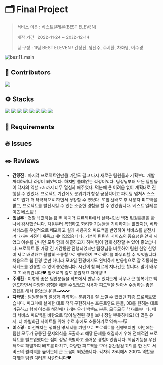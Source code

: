 # 🗂️ Final Project 

> 서비스 이름 : 베스트일레븐(BEST ELEVEN)
>
> 제작 기간 : 2022-11-24 ~ 2022-12-14
>
> 팀 구성 : 11팀 BEST ELEVEN / 간정진, 임선주, 주세환, 차화영, 이수경
>



![best11_main](https://user-images.githubusercontent.com/106902415/207599203-b0912d6b-a603-41c0-8198-74cea7d40a87.gif)



## 🫧 Contributors

<a href="https://github.com/code-sum/best11/graphs/contributors">
  <img src="https://contrib.rocks/image?repo=code-sum/best11" />
</a>



## ⚙️ Stacks

<img src="https://img.shields.io/badge/Python-3776AB?style=flat-square&logo=Python&logoColor=ffffff"/> <img src="https://img.shields.io/badge/Django-092E20?style=flat-square&logo=Django&logoColor=ffffff"/> <img src="https://img.shields.io/badge/HTML5-E34F26?style=flat-square&logo=HTML5&logoColor=ffffff"/> <img src="https://img.shields.io/badge/CSS3-1572B6?style=flat-square&logo=CSS3&logoColor=ffffff"/> <img src="https://img.shields.io/badge/Bootstrap-7952B3?style=flat-square&logo=Bootstrap&logoColor=ffffff"/> <img src="https://img.shields.io/badge/Visual Studio Code-007ACC?style=flat-square&logo=Visual Studio Code&logoColor=ffffff"/> <img src="https://img.shields.io/badge/Git-F05032?style=flat-square&logo=Git&logoColor=ffffff"/> <img src="https://img.shields.io/badge/GitHub-181717?style=flat-square&logo=GitHub&logoColor=ffffff"/>



## 📑 Requirements





## 🔥 Issues





## ✒️ Reviews

- **간정진** : 마지막 프로젝트인만큼 기간도 길고 다시 새로운 팀원들과 기획부터 개발까지하려니 걱정이 되었었다. 하지만 쓸데없는 걱정이었다. 팀장님부터 모든 팀원들이 각자의 역할 +a 까지 너무 열심히 해주었다. 덕분에 큰 어려움 없이 계획대로 진행될 수 있었다. 프로젝트 기간에도 분위기가 항상 긍정적이고 파이팅 넘쳐서 스스로도 뭔가 더 적극적으로 하면서 성장할 수 있었다. 또한 선배포 후 사용자 피드백을 받고, 프로젝트를 발전시킬 수 있는 소중한 경험을 할 수 있었습니다. 베스트 일레븐 이즈 베스트!!
- **임선주** : 정말 닉값하는 팀!!!! 마지막 프로젝트에서 실력+인성 백점 팀원분들을 만나서 감사했습니다. 처음부터 복잡하고 화려한 기능들을 기획하지는 않았지만, 베타 서비스를 우선적으로 배포하고 실제 사용자의 피드백을 반영하여 서비스를 발전시켜나가는 과정이 새롭고 재미있었습니다. 기본이 탄탄한 서비스의 중요성을 알게 되었고 이슈를 만나면 모두 함께 해결하고자 하며 팀이 함께 성장할 수 있어 좋았습니다. 프로젝트 중 가장 긴 기간동안 진행되었지만 팀장님을 비롯하여 팀원 한명 한명이 서로 배려하고 활발히 소통함으로 행복하게 프로젝트를 마무리할 수 있었습니다. 처음으로 웹 환경 뿐만 아니라 모바일 환경에서도 완벽하게 반응형으로 잘 작동하는 서비스를 완성할 수 있어 좋았습니다. 시간이 참 빠르게 지나간듯 합니다. 많이 배우고 또 배워갑니다❤ 앞으로의 길도 응원해요 파이팅!!!
- **주세환** : 이렇게 좋은 팀원분들을 최프에서 만날 수 있다는게 너무나 큰 행복이고 백엔드하면서 다양한 경험을 해볼 수 있었고 사용자 피드백을 받아서 수정하는 좋은 경험을 해서 좋았습니다!!~💕💕💕💕
- **차화영** : 팀원분들의 열정과 격려하는 분위기를 잘 느낄 수 있었던 최종 프로젝트였습니다. 피그마에 설계한 대로 척척 구현하시는 프론트엔드 분들, DB를 원하는 대로 가공하고 함께 이슈를 해결해 나가는 우리 백엔드 분들. 모두모두 감사했습니다. 베타 서비스 피드백을 바탕으로 많이 발전된 것을 보니 정말 뿌듯하네요! 더 많은 유저, 더 차별화된 사이트를 위해 수료 후에도 소통하기로 약속~~😽
- **이수경** : 이전까지는 정해진 명세서를 기반으로 프로젝트를 진행했지만, 이번에는 팀원 모두가 공통된 문제의식을 도출하고 해당 문제를 해결하기 위해 전체적인 프로젝트를 빌드업했다는 점이 정말 특별하고 즐거운 경험이었습니다. 핵심기능을 우선적으로 개발하여 배포를 마치고, 다양한 피드백을 모아 중간점검 회의를 한 것도 서비스의 퀄리티를 높이는데 큰 도움이 되었습니다. 각자의 자리에서 200% 역할을 다해준 팀원 여러분 사랑합니다❤️